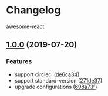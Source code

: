 # Changelog

 awesome-react

## [1.0.0](https://github.com/TaylorPzreal/awesome-react/compare/v0.4.1...v1.0.0) (2019-07-20)


### Features

* support circleci ([de6ca34](https://github.com/TaylorPzreal/awesome-react/commit/de6ca34))
* support standard-version ([271de37](https://github.com/TaylorPzreal/awesome-react/commit/271de37))
* upgrade configurations ([698a73f](https://github.com/TaylorPzreal/awesome-react/commit/698a73f))
